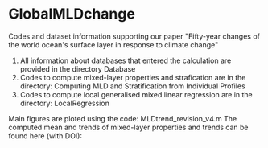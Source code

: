 # GlobalMLDchange
Codes and dataset information supporting our paper "Fifty-year changes of the world ocean's surface layer in response to climate change"

1) All information about databases that entered the calculation are provided in the directory Database
2) Codes to compute mixed-layer properties and strafication are in the directory: Computing MLD and Stratification from Individual Profiles
3) Codes to compute local generalised mixed linear regression are in the directory: LocalRegression

Main figures are ploted using the code: MLDtrend_revision_v4.m
The computed mean and trends of mixed-layer properties and trends can be found here (with DOI): 

